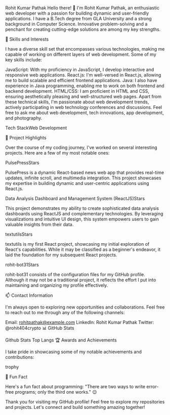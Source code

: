 Rohit Kumar Pathak
Hello there! 👋 I'm Rohit Kumar Pathak, an enthusiastic web developer with a passion for building dynamic and user-friendly applications. I have a B.Tech degree from GLA University and a strong background in Computer Science. Innovative problem-solving and a penchant for creating cutting-edge solutions are among my key strengths.

🔭 Skills and Interests

I have a diverse skill set that encompasses various technologies, making me capable of working on different layers of web development. Some of my key skills include:

JavaScript: With my proficiency in JavaScript, I develop interactive and responsive web applications.
React.js: I'm well-versed in React.js, allowing me to build scalable and efficient frontend applications.
Java: I also have experience in Java programming, enabling me to work on both frontend and backend development.
HTML/CSS: I am proficient in HTML and CSS, ensuring aesthetically pleasing and well-structured web pages.
Apart from these technical skills, I'm passionate about web development trends, actively participating in web technology conferences and discussions. Feel free to ask me about web development, tech innovations, app development, and photography.

Tech StackWeb Development

🌱 Project Highlights

Over the course of my coding journey, I've worked on several interesting projects. Here are a few of my most notable ones:

PulsePressStars

PulsePress is a dynamic React-based news web app that provides real-time updates, infinite scroll, and multimedia integration. This project showcases my expertise in building dynamic and user-centric applications using React.js.

Data Analysis Dashboard and Management System (ReactJS)Stars

This project demonstrates my ability to create sophisticated data analysis dashboards using ReactJS and complementary technologies. By leveraging visualizations and intuitive UI design, this system empowers users to gain valuable insights from their data.

textutilsStars

textutils is my first React project, showcasing my initial exploration of React's capabilities. While it may be classified as a beginner's endeavor, it laid the foundation for my subsequent React projects.

rohit-bot31Stars

rohit-bot31 consists of the configuration files for my GitHub profile. Although it may not be a traditional project, it reflects the effort I put into maintaining and organizing my profile effectively.

📫 Contact Information

I'm always open to exploring new opportunities and collaborations. Feel free to reach out to me through any of the following channels:

Email: rohitpathak@example.com
LinkedIn: Rohit Kumar Pathak
Twitter: @rohit404crypto
📊 GitHub Stats

Github Stats
Top Langs
🏆 Awards and Achievements

I take pride in showcasing some of my notable achievements and contributions:

trophy

🎉 Fun Fact

Here's a fun fact about programming: "There are two ways to write error-free programs; only the third one works." 😉

Thank you for visiting my GitHub profile! Feel free to explore my repositories and projects. Let's connect and build something amazing together!
